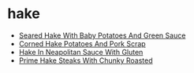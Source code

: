 # hake

 * [Seared Hake With Baby Potatoes And Green Sauce](../index/s/seared-hake-with-baby-potatoes-and-green-sauce-51231680.json)
 * [Corned Hake Potatoes And Pork Scrap](../index/c/corned-hake-potatoes-and-pork-scrap.json)
 * [Hake In Neapolitan Sauce With Gluten ](../index/h/hake-in-neapolitan-sauce-with-gluten-.json)
 * [Prime Hake Steaks With Chunky Roasted](../index/p/prime-hake-steaks-with-chunky-roasted.json)
